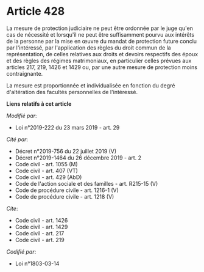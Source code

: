 # Article 428

La mesure de protection judiciaire ne peut être ordonnée par le juge qu'en cas de nécessité et lorsqu'il ne peut être
suffisamment pourvu aux intérêts de la personne par la mise en œuvre du mandat de protection future conclu par l'intéressé,
par l'application des règles du droit commun de la représentation, de celles relatives aux droits et devoirs respectifs des
époux et des règles des régimes matrimoniaux, en particulier celles prévues aux articles 217, 219, 1426 et 1429 ou, par une
autre mesure de protection moins contraignante.

La mesure est proportionnée et individualisée en fonction du degré d'altération des facultés personnelles de l'intéressé.

**Liens relatifs à cet article**

_Modifié par_:

  - Loi n°2019-222 du 23 mars 2019 - art. 29

_Cité par_:

  - Décret n°2019-756 du 22 juillet 2019 (V)
  - Décret n°2019-1464 du 26 décembre 2019 - art. 2
  - Code civil - art. 1055 (M)
  - Code civil - art. 407 (VT)
  - Code civil - art. 429 (AbD)
  - Code de l'action sociale et des familles - art. R215-15 (V)
  - Code de procédure civile - art. 1216-1 (V)
  - Code de procédure civile - art. 1218 (V)

_Cite_:

  - Code civil - art. 1426
  - Code civil - art. 1429
  - Code civil - art. 217
  - Code civil - art. 219

_Codifié par_:

  - Loi n°1803-03-14
